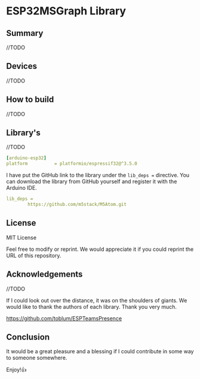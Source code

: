 # ESP32MSGraph Library


## Summary

//TODO
## Devices

//TODO


## How to build

//TODO

## Library's

//TODO

```yaml
[arduino-esp32]
platform          = platformio/espressif32@^3.5.0
```

I have put the GitHub link to the library under the `lib_deps =` directive. You can download the library from GitHub yourself and register it with the Arduino IDE.

```yaml
lib_deps =
        https://github.com/m5stack/M5Atom.git
```

## License

MIT License

Feel free to modify or reprint. We would appreciate it if you could reprint the URL of this repository.

## Acknowledgements

//TODO

If I could look out over the distance, it was on the shoulders of giants.
We would like to thank the authors of each library. Thank you very much.

https://github.com/toblum/ESPTeamsPresence

## Conclusion

It would be a great pleasure and a blessing if I could contribute in some way to someone somewhere.

Enjoy!👍
